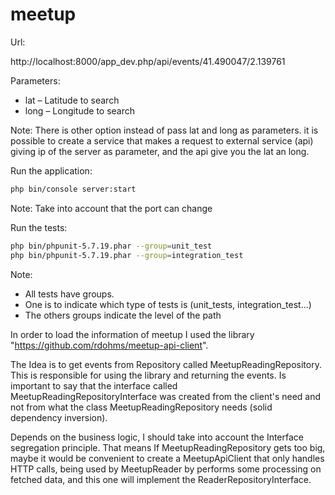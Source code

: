 meetup
=======
Url:

http://localhost:8000/app_dev.php/api/events/41.490047/2.139761

Parameters:
 - lat – Latitude to search
 - long – Longitude to search

Note: There is other option instead of pass lat and long as parameters. it is possible to create a service that makes a request to external service (api) giving ip of the server as parameter, and the api give you the lat an long.

Run the application:
``` bash
php bin/console server:start
```

Note: Take into account that the port can change

Run the tests:
``` bash
php bin/phpunit-5.7.19.phar --group=unit_test
php bin/phpunit-5.7.19.phar --group=integration_test
```

Note:
- All tests have groups.
- One is to indicate which type of tests is (unit_tests, integration_test...)
- The others groups indicate the level of the path

In order to load the information of meetup I used the library "https://github.com/rdohms/meetup-api-client". 

The Idea is to get events from Repository called MeetupReadingRepository. This is responsible for using the library and returning the events. Is important to say that the interface called MeetupReadingRepositoryInterface was created from the client's need and not from what the class MeetupReadingRepository needs (solid dependency inversion).

Depends on the business logic, I should take into account the Interface segregation principle. That means If MeetupReadingRepository gets too big, maybe it would be convenient to create a MeetupApiClient that only handles HTTP calls, being used by MeetupReader by performs some processing on fetched data, and this one will implement the ReaderRepositoryInterface.

